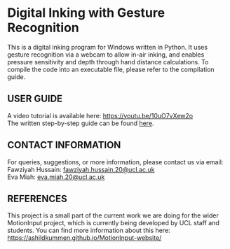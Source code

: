 # Digital Inking with Gesture Recognition
This is a digital inking program for Windows written in Python. It uses gesture recognition via a webcam to allow in-air inking, and enables pressure sensitivity and depth through hand distance calculations. To compile the code into an executable file, please refer to the compilation guide.


## USER GUIDE
A video tutorial is available here: https://youtu.be/10uO7vXew2o<br/>
The written step-by-step guide can be found [here](https://liveuclac-my.sharepoint.com/:w:/g/personal/zcabsem_ucl_ac_uk/EfIUeUjvewdKkv2dmE9Fk1gBbhO1-2LSroSmXMPLJVyKxQ?e=chiBQi").


## CONTACT INFORMATION
For queries, suggestions, or more information, please contact us via email:<br/>
Fawziyah Hussain: fawziyah.hussain.20@ucl.ac.uk<br/>
Eva Miah: eva.miah.20@ucl.ac.uk<br/>

## REFERENCES
This project is a small part of the current work we are doing for the wider MotionInput project, which is currently being developed by UCL staff and students. You can find more information about this here: https://ashildkummen.github.io/MotionInput-website/
